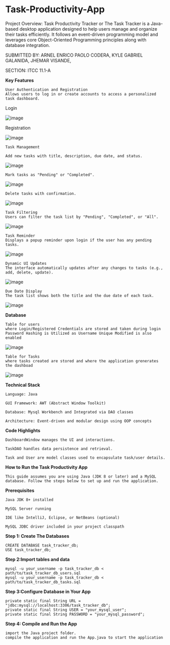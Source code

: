 # Task-Productivity-App
Project Overview: Task Productivity Tracker or 
The Task Tracker is a Java-based desktop application designed to help users manage and organize their tasks efficiently. It follows an event-driven programming model and leverages core Object-Oriented Programming principles along with database integration.

SUBMITTED BY: 
ARNEL ENRICO PAOLO CODERA,
KYLE GABRIEL GALANIDA,
JHEMAR VISANDE,

SECTION: ITCC 11.1-A

**Key Features**

    User Authentication and Registration
    Allows users to log in or create accounts to access a personalized task dashboard.

Login 



![image](https://github.com/user-attachments/assets/5519e4b3-9471-4342-a3db-313c9f1e1d53)

   
Registration



![image](https://github.com/user-attachments/assets/1e3b6439-b285-4d20-9e8d-ee700c78c319)

    


    Task Management

    Add new tasks with title, description, due date, and status.

![image](https://github.com/user-attachments/assets/8abad909-004c-40ac-bd5b-60a2d54fcfc4)


    Mark tasks as "Pending" or "Completed".

![image](https://github.com/user-attachments/assets/9a0c14cb-2abe-4e46-bf9d-e8b7dbb3f752)

    Delete tasks with confirmation.

![image](https://github.com/user-attachments/assets/4e5370ab-504e-45f4-af8c-7f9c16eeadad)

    Task Filtering
    Users can filter the task list by "Pending", "Completed", or "All".

![image](https://github.com/user-attachments/assets/2fe0b2c8-5583-4a65-9005-1128ce096486)

    Task Reminder
    Displays a popup reminder upon login if the user has any pending tasks.

![image](https://github.com/user-attachments/assets/345d50c0-8449-4fe0-a537-114d394078e5)


    Dynamic UI Updates
    The interface automatically updates after any changes to tasks (e.g., add, delete, update).

![image](https://github.com/user-attachments/assets/08b0e329-4737-4d6f-b60d-de0f50d18d22)

    Due Date Display
    The task list shows both the title and the due date of each task.

![image](https://github.com/user-attachments/assets/16812369-a76c-4878-ae75-c548a6a5b9c4)

**Database**
    
    Table for users
    where Login/Registered Credentials are stored and taken during login
    Password Hashing is Utilized as Username Unique Modified is also enabled
![image](https://github.com/user-attachments/assets/e55c07ac-0b83-42ec-bbb6-13651f059c3c)

    Table for Tasks 
    where tasks created are stored and where the application grenerates the dashboad 
![image](https://github.com/user-attachments/assets/a11de36c-e23d-400e-b25a-664431ca47f7)
    

**Technical Stack**
    
    Language: Java

    GUI Framework: AWT (Abstract Window Toolkit)

    Database: Mysql Workbench and Integrated via DAO classes 

    Architecture: Event-driven and modular design using OOP concepts


**Code Highlights**
    
    DashboardWindow manages the UI and interactions.

    TaskDAO handles data persistence and retrieval.

    Task and User are model classes used to encapsulate task/user details.

**How to Run the Task Productivity App**
    
    This guide assumes you are using Java (JDK 8 or later) and a MySQL database. Follow the steps below to set up and run the application.

**Prerequisites**

    Java JDK 8+ installed

    MySQL Server running

    IDE like IntelliJ, Eclipse, or NetBeans (optional)

    MySQL JDBC driver included in your project classpath


**Step 1: Create The Databases**        
    
    CREATE DATABASE task_tracker_db;
    USE task_tracker_db;
    
**Step 2:Import tables and data**

    mysql -u your_username -p task_tracker_db < path/to/task_tracker_db_users.sql
    mysql -u your_username -p task_tracker_db < path/to/task_tracker_db_tasks.sql

**Step 3:Configure Database in Your App**
    
    private static final String URL = "jdbc:mysql://localhost:3306/task_tracker_db";
    private static final String USER = "your_mysql_user";
    private static final String PASSWORD = "your_mysql_password";
    
**Step 4: Compile and Run the App**

    import the Java project folder.
    compile the application and run the App.java to start the application

